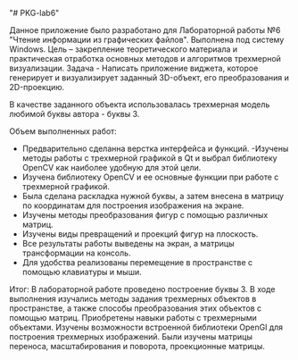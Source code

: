 "# PKG-lab6"

Данное приложение было разработано для Лабораторной работы №6 "Чтение информации из графических файлов". Выполнена под систему Windows. Цель – закрепление теоретического материала и практическая отработка основных методов и алгоритмов трехмерной визуализации. Задача - Написать приложение виджета, которое генерирует и визуализирует заданный 3D-объект, его преобразования и 2D-проекцию.

В качестве заданного объекта использовалась трехмерная модель любимой буквы автора - буквы З.

Объем выполненных работ:

- Предварительно сделанна верстка интерфейса и функций.
-Изучены методы работы с трехмерной графикой в Qt и выбрал библиотеку OpenCV как наиболее удобную для этой цели.
- Изучена библиотеку OpenCV и ее основные функции при работе с трехмерной графикой.
- Была сделана раскладка нужной буквы, а затем внесена в матрицу по координатам для построения изображения на экране.
- Изучены методы преобразования фигур с помощью различных матриц.
- Изучены виды превращений и проекций фигур на плоскость.
- Все результаты работы выведены на экран, а матрицы трансформации на консоль.
- Для удобства реализованы перемещение в пространстве с помощью клавиатуры и мыши.

Итог: 
В лабораторной работе проведено построение буквы З. В ходе выполнения изучались методы задания трехмерных объектов в пространстве, а также способы преобразования этих объектов с помощью матриц. Приобретены навыки работы с трехмерными объектами. Изучены возможности встроенной библиотеки OpenGl для построения трехмерных изображений. Были изучены матрицы переноса, масштабирования и поворота, проекционные матрицы.
